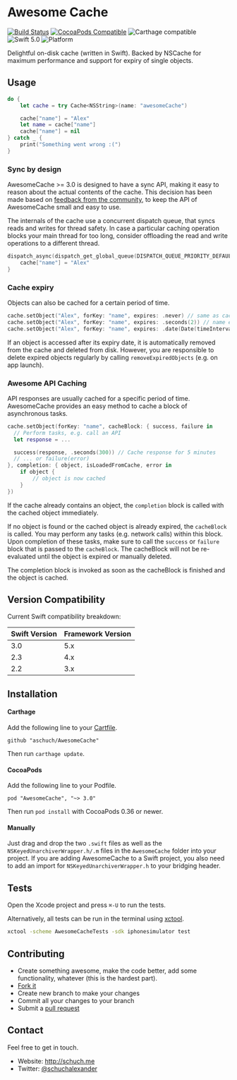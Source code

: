 # Awesome Cache

[![Build Status](https://travis-ci.org/aschuch/AwesomeCache.svg)](https://travis-ci.org/aschuch/AwesomeCache)
[![CocoaPods Compatible](https://img.shields.io/cocoapods/v/AwesomeCache.svg)](https://img.shields.io/cocoapods/v/AwesomeCache.svg)
![Carthage compatible](https://img.shields.io/badge/Carthage-compatible-4BC51D.svg?style=flat)
![Swift 5.0](https://img.shields.io/badge/Swift-5.0-orange.svg)
![Platform](https://img.shields.io/badge/platform-iOS%20%7C%20watchOS%20%7C%20tvOS-lightgrey.svg)

Delightful on-disk cache (written in Swift).
Backed by NSCache for maximum performance and support for expiry of single objects.


## Usage

```swift
do {
    let cache = try Cache<NSString>(name: "awesomeCache")

    cache["name"] = "Alex"
    let name = cache["name"]
    cache["name"] = nil
} catch _ {
    print("Something went wrong :(")
}
```

### Sync by design

AwesomeCache >= 3.0 is designed to have a sync API, making it easy to reason about the actual contents of the cache. This decision has been made based on [feedback from the community](issues/33), to keep the API of AwesomeCache small and easy to use. 

The internals of the cache use a concurrent dispatch queue, that syncs reads and writes for thread safety. In case a particular caching operation blocks your main thread for too long, consider offloading the read and write operations to a different thread.

```swift
dispatch_async(dispatch_get_global_queue(DISPATCH_QUEUE_PRIORITY_DEFAULT, 0)) {
	cache["name"] = "Alex"
}
```

### Cache expiry

Objects can also be cached for a certain period of time.

```swift
cache.setObject("Alex", forKey: "name", expires: .never) // same as cache["name"] = "Alex"
cache.setObject("Alex", forKey: "name", expires: .seconds(2)) // name expires in 2 seconds
cache.setObject("Alex", forKey: "name", expires: .date(Date(timeIntervalSince1970: 1428364800))) // name expires on 4th of July 2015
```

If an object is accessed after its expiry date, it is automatically removed from the cache and deleted from disk.
However, you are responsible to delete expired objects regularly by calling `removeExpiredObjects` (e.g. on app launch).

### Awesome API Caching

API responses are usually cached for a specific period of time. AwesomeCache provides an easy method to cache a block of asynchronous tasks.

```swift
cache.setObject(forKey: "name", cacheBlock: { success, failure in
  // Perform tasks, e.g. call an API
  let response = ...

  success(response, .seconds(300)) // Cache response for 5 minutes
  // ... or failure(error)
}, completion: { object, isLoadedFromCache, error in
	if object {
	 	// object is now cached
	}
})
```

If the cache already contains an object, the `completion` block is called with the cached object immediately.

If no object is found or the cached object is already expired, the `cacheBlock` is called.
You may perform any tasks (e.g. network calls) within this block. Upon completion of these tasks, make sure to call the `success` or `failure` block that is passed to the `cacheBlock`. The cacheBlock will not be re-evaluated until the object is expired or manually deleted.

The completion block is invoked as soon as the cacheBlock is finished and the object is cached.

## Version Compatibility

Current Swift compatibility breakdown:

| Swift Version | Framework Version |
| ------------- | ----------------- |
| 3.0           | 5.x               |
| 2.3           | 4.x               |
| 2.2           | 3.x               |

[all releases]: https://github.com/aschuch/AwesomeCache/releases

## Installation

#### Carthage

Add the following line to your [Cartfile](https://github.com/Carthage/Carthage/blob/master/Documentation/Artifacts.md#cartfile).

```
github "aschuch/AwesomeCache"
```

Then run `carthage update`.

#### CocoaPods

Add the following line to your Podfile.

```
pod "AwesomeCache", "~> 3.0"
```

Then run `pod install` with CocoaPods 0.36 or newer.

#### Manually

Just drag and drop the two `.swift` files as well as the `NSKeyedUnarchiverWrapper.h/.m` files in the `AwesomeCache` folder into your project.
If you are adding AwesomeCache to a Swift project, you also need to add an import for `NSKeyedUnarchiverWrapper.h` to your bridging header.

## Tests

Open the Xcode project and press `⌘-U` to run the tests.

Alternatively, all tests can be run in the terminal using [xctool](https://github.com/facebook/xctool).

```bash
xctool -scheme AwesomeCacheTests -sdk iphonesimulator test
```

## Contributing

* Create something awesome, make the code better, add some functionality,
  whatever (this is the hardest part).
* [Fork it](http://help.github.com/forking/)
* Create new branch to make your changes
* Commit all your changes to your branch
* Submit a [pull request](http://help.github.com/pull-requests/)


## Contact

Feel free to get in touch.

* Website: <http://schuch.me>
* Twitter: [@schuchalexander](http://twitter.com/schuchalexander)
